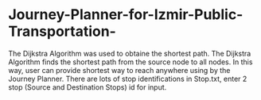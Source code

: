 # Journey-Planner-for-Izmir-Public-Transportation-
The Dijkstra Algorithm was used to obtaine the shortest path.
The Dijkstra Algorithm finds the shortest path from the source node to all nodes. 
In this way, user can provide shortest way to reach anywhere using by the Journey Planner.
There are lots of stop identifications in Stop.txt, enter 2 stop (Source and Destination Stops) id for input. 


